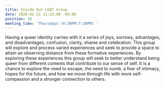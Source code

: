 ```yaml
---
title: Inside Out-LGBT Group
date: 2020-02-21 11:23:00 -05:00
position: 16
meeting_time: 'Thursdays (6:30PM-7:30PM) '
---
```


Having a queer identity carries with it a series of joys, sorrows, advantages, and disadvantages, confusion, clarity, shame and celebration.  This group will explore and process varied experiences and seek to provide a space to attain an observing distance from these formative experiences.  By exploring these experiences this group will seek to better understand being queer from different contexts that contribute to our sense of self.  It is a chance to explore the need to escape, the need to numb, a fear of intimacy, hopes for the future, and how we move through life with more self-compassion and a stronger connection to others.   